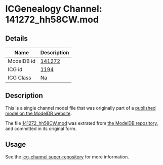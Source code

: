 # ICGenealogy Channel: 141272\_hh58CW.mod

## Details

Name | Description
---- | -----------
ModelDB id | [141272](http://senselab.med.yale.edu/ModelDB/ShowModel.cshtml?model=141272)
ICG id | [1194](http://icg.neurotheory.ox.ac.uk/channels/2/1194)
ICG Class | [Na](http://icg.neurotheory.ox.ac.uk/channels/2)

## Description

This is a single channel model file that was originally part of a [published model on the ModelDB website](http://senselab.med.yale.edu/mModelDB/ShowModel.cshtml?model=141272).

The file [141272\_hh58CW.mod](141272_hh58CW.mod) was extrated from [the ModelDB repository](http://senselab.med.yale.edu/ModelDB/ShowModel.cshtml?model=141272), and committed in its original form.

## Usage

See the [icg-channel super-repository](https://github.com/icgenealogy/icg-channels) for more information.
